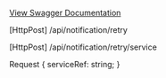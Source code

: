 [View Swagger Documentation](http://precise.cogent.space/notifications/)

[HttpPost]
/api/notification/retry


[HttpPost]
/api/notification/retry/service

Request
{
  serviceRef: string;
}
